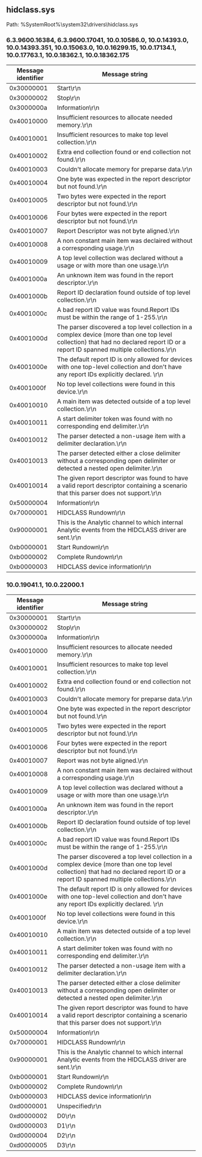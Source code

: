 ## hidclass.sys

Path: %SystemRoot%\system32\drivers\hidclass.sys

### 6.3.9600.16384, 6.3.9600.17041, 10.0.10586.0, 10.0.14393.0, 10.0.14393.351, 10.0.15063.0, 10.0.16299.15, 10.0.17134.1, 10.0.17763.1, 10.0.18362.1, 10.0.18362.175

Message identifier | Message string
--- | ---
0x30000001 | Start\r\n
0x30000002 | Stop\r\n
0x3000000a | Information\r\n
0x40010000 | Insufficient resources to allocate needed memory.\r\n
0x40010001 | Insufficient resources to make top level collection.\r\n
0x40010002 | Extra end collection found or end collection not found.\r\n
0x40010003 | Couldn't allocate memory for preparse data.\r\n
0x40010004 | One byte was expected in the report descriptor but not found.\r\n
0x40010005 | Two bytes were expected in the report descriptor but not found.\r\n
0x40010006 | Four bytes were expected in the report descriptor but not found.\r\n
0x40010007 | Report Descriptor was not byte aligned.\r\n
0x40010008 | A non constant main item was declaired without a corresponding usage.\r\n
0x40010009 | A top level collection was declared without a usage or with more than one usage.\r\n
0x4001000a | An unknown item was found in the report descriptor.\r\n
0x4001000b | Report ID declaration found outside of top level collection.\r\n
0x4001000c | A bad report ID value was found.Report IDs must be within the range of 1-255.\r\n
0x4001000d | The parser discovered a top level collection in a complex device (more than one top level collection) that had no declared report ID or a report ID spanned multiple collections.\r\n
0x4001000e | The default report ID is only allowed for devices with one top-level collection and don't have any report IDs explicitly declared.  \r\n
0x4001000f | No top level collections were found in this device.\r\n
0x40010010 | A main item was detected outside of a top level collection.\r\n
0x40010011 | A start delimiter token was found with no corresponding end delimiter.\r\n
0x40010012 | The parser detected a non-usage item with a delimiter declaration.\r\n
0x40010013 | The parser detected either a close delimiter without a corresponding open delimiter or detected a nested open delimiter.\r\n
0x40010014 | The given report descriptor was found to have a valid report descriptor containing a scenario that this parser does not support.\r\n
0x50000004 | Information\r\n
0x70000001 | HIDCLASS Rundown\r\n
0x90000001 | This is the Analytic channel to which internal Analytic events from the HIDCLASS driver are sent.\r\n
0xb0000001 | Start Rundown\r\n
0xb0000002 | Complete Rundown\r\n
0xb0000003 | HIDCLASS device information\r\n

### 10.0.19041.1, 10.0.22000.1

Message identifier | Message string
--- | ---
0x30000001 | Start\r\n
0x30000002 | Stop\r\n
0x3000000a | Information\r\n
0x40010000 | Insufficient resources to allocate needed memory.\r\n
0x40010001 | Insufficient resources to make top level collection.\r\n
0x40010002 | Extra end collection found or end collection not found.\r\n
0x40010003 | Couldn't allocate memory for preparse data.\r\n
0x40010004 | One byte was expected in the report descriptor but not found.\r\n
0x40010005 | Two bytes were expected in the report descriptor but not found.\r\n
0x40010006 | Four bytes were expected in the report descriptor but not found.\r\n
0x40010007 | Report was not byte aligned.\r\n
0x40010008 | A non constant main item was declaired without a corresponding usage.\r\n
0x40010009 | A top level collection was declared without a usage or with more than one usage.\r\n
0x4001000a | An unknown item was found in the report descriptor.\r\n
0x4001000b | Report ID declaration found outside of top level collection.\r\n
0x4001000c | A bad report ID value was found.Report IDs must be within the range of 1-255.\r\n
0x4001000d | The parser discovered a top level collection in a complex device (more than one top level collection) that had no declared report ID or a report ID spanned multiple collections.\r\n
0x4001000e | The default report ID is only allowed for devices with one top-level collection and don't have any report IDs explicitly declared.  \r\n
0x4001000f | No top level collections were found in this device.\r\n
0x40010010 | A main item was detected outside of a top level collection.\r\n
0x40010011 | A start delimiter token was found with no corresponding end delimiter.\r\n
0x40010012 | The parser detected a non-usage item with a delimiter declaration.\r\n
0x40010013 | The parser detected either a close delimiter without a corresponding open delimiter or detected a nested open delimiter.\r\n
0x40010014 | The given report descriptor was found to have a valid report descriptor containing a scenario that this parser does not support.\r\n
0x50000004 | Information\r\n
0x70000001 | HIDCLASS Rundown\r\n
0x90000001 | This is the Analytic channel to which internal Analytic events from the HIDCLASS driver are sent.\r\n
0xb0000001 | Start Rundown\r\n
0xb0000002 | Complete Rundown\r\n
0xb0000003 | HIDCLASS device information\r\n
0xd0000001 | Unspecified\r\n
0xd0000002 | D0\r\n
0xd0000003 | D1\r\n
0xd0000004 | D2\r\n
0xd0000005 | D3\r\n
